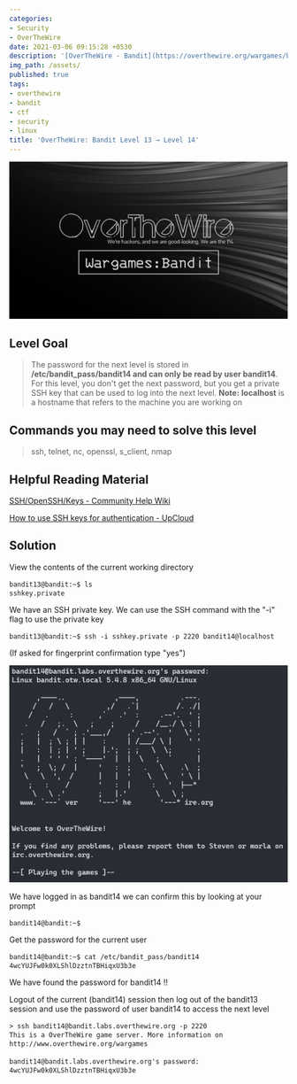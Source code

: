 ```yaml
---
categories:
- Security
- OverTheWire
date: 2021-03-06 09:15:28 +0530
description: '[OverTheWire - Bandit](https://overthewire.org/wargames/bandit/bandit14.html)'
img_path: /assets/
published: true
tags:
- overthewire
- bandit
- ctf
- security
- linux
title: 'OverTheWire: Bandit Level 13 → Level 14'
---
```


![banner-image|640](images/overthewire-banner.png)

## Level Goal

> The password for the next level is stored in **/etc/bandit_pass/bandit14 and can only be read by user bandit14**. For this level, you don't get the next password, but you get a private SSH key that can be used to log into the next level. **Note:** **localhost** is a hostname that refers to the machine you are working on

## Commands you may need to solve this level

> ssh, telnet, nc, openssl, s_client, nmap

## Helpful Reading Material

[SSH/OpenSSH/Keys - Community Help Wiki](https://help.ubuntu.com/community/SSH/OpenSSH/Keys)

[How to use SSH keys for authentication - UpCloud](https://upcloud.com/community/tutorials/use-ssh-keys-authentication/)

## Solution

View the contents of the current working directory

```
bandit13@bandit:~$ ls  
sshkey.private
```

We have an SSH private key. We can use the SSH command with the "-i" flag to use the private key

```
bandit13@bandit:~$ ssh -i sshkey.private -p 2220 bandit14@localhost
```

(If asked for fingerprint confirmation type "yes")

![Login to Level 14|460](images/bandit-13-14/level-14-accessed.png)

We have logged in as bandit14 we can confirm this by looking at your prompt

```
bandit14@bandit:~$
```

Get the password for the current user

```
bandit14@bandit:~$ cat /etc/bandit_pass/bandit14  
4wcYUJFw0k0XLShlDzztnTBHiqxU3b3e
```

We have found the password for bandit14 !!

Logout of the current (bandit14) session then log out of the bandit13 session and use the password of user bandit14 to access the next level

```
> ssh bandit14@bandit.labs.overthewire.org -p 2220  
This is a OverTheWire game server. More information on http://www.overthewire.org/wargames

bandit14@bandit.labs.overthewire.org's password: 4wcYUJFw0k0XLShlDzztnTBHiqxU3b3e
```